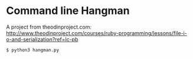 # Command line Hangman

A project from theodinproject.com:</br>
http://www.theodinproject.com/courses/ruby-programming/lessons/file-i-o-and-serialization?ref=lc-pb

```
$ python3 hangman.py
```
